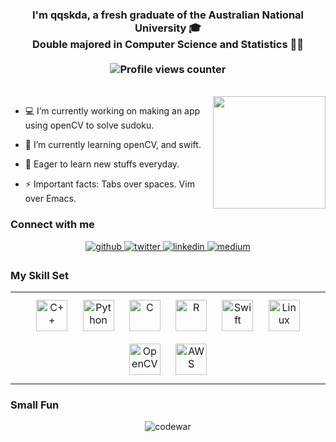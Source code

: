 ### <div align="center"> I'm qqskda, a fresh graduate of the Australian National University 🎓 <br>Double majored in Computer Science and Statistics 👨‍💻 <br><br> ![Profile views counter](https://komarev.com/ghpvc/?username=qqskda&&style=flat-square)  
</div> 
<br>
<img align='right' src="https://github-readme-stats.vercel.app/api?username=qqskda&count_private=true&show_icons=true" height="180px">

- 💻 I’m currently working on making an app using openCV to solve sudoku.  
  
- 🌱 I’m currently learning openCV, and swift.  
  
- 🤔 Eager to learn new stuffs everyday.  
  
- ⚡  Important facts: Tabs over spaces. Vim over Emacs.
  
### Connect with me  
<div align="center">
<a href="https://github.com/qqskda" target="_blank">
<img src=https://img.shields.io/badge/github-%2324292e.svg?&style=for-the-badge&logo=github&logoColor=white alt=github style="margin-bottom: 5px;" />
</a>
<a href="https://twitter.com/qqskda" target="_blank">
<img src=https://img.shields.io/badge/twitter-%2300acee.svg?&style=for-the-badge&logo=twitter&logoColor=white alt=twitter style="margin-bottom: 5px;" />
</a>
<a href="https://linkedin.com/in/sungkwon-lee-089389145/" target="_blank">
<img src=https://img.shields.io/badge/linkedin-%231E77B5.svg?&style=for-the-badge&logo=linkedin&logoColor=white alt=linkedin style="margin-bottom: 5px;" />
</a>
<a href="https://medium.com/@poringpeco/about" target="_blank">
<img src=https://img.shields.io/badge/medium-%23292929.svg?&style=for-the-badge&logo=medium&logoColor=white alt=medium style="margin-bottom: 5px;" />
</a>  
</div>  
 


### My Skill Set     

<table><tr><td valign="top" width="33%"> 
<div align="center">  
<img style="margin: 10px" src="https://profilinator.rishav.dev/skills-assets/cplusplus-original.svg" alt="C++" height="50" />  
<img style="margin: 10px" src="https://profilinator.rishav.dev/skills-assets/python-original.svg" alt="Python" height="50" />  
<img style="margin: 10px" src="https://profilinator.rishav.dev/skills-assets/c-original.svg" alt="C" height="50" />  
<img style="margin: 10px" src="https://profilinator.rishav.dev/skills-assets/r.svg" alt="R" height="50" />  
<img style="margin: 10px" src="https://profilinator.rishav.dev/skills-assets/swift-original-wordmark.svg" alt="Swift" height="50" />  
<img style="margin: 10px" src="https://profilinator.rishav.dev/skills-assets/linux-original.svg" alt="Linux" height="50" />  
<img style="margin: 10px" src="https://profilinator.rishav.dev/skills-assets/opencv-icon.svg" alt="OpenCV" height="50" />  
<img style="margin: 10px" src="https://profilinator.rishav.dev/skills-assets/amazonwebservices-original-wordmark.svg" alt="AWS" height="50" />  
</div>
</td></tr></table>  
</div>

### Small Fun
<div align="center">
  
![codewar](https://www.codewars.com/users/qqskda/badges/small)

</div>  
<br>
